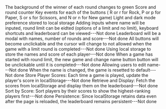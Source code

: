 The background of the winner of each round changes to green
Score and round counter
Key events for each of the buttons ( R or r for Rock, P or p for Paper, S or s for Scissors, and N or n for New game)
Light and dark mode preference stored to local storage
Adding inputs where name will be inputed, round limit can be eidted (options of a limit and no limit), keyboard shortcuts and leaderboard can be viewed---Not done
Leaderboard will be a modal with names, number of rounds and score---Not done
All buttons will become unclickable and the cursor will change to not allowed when the game with a limit round is completed---Not done
Using local storage to store the names and score of each player---Not done
When a game has started with round limit, the new game and change name button button will be unclickable until it is completed---Not done
Allowing users to edit name---Not done
When the name is changed, the game is resetted to default---Not done
Store Player Scores: Each time a game is played, update the player's score in localStorage---Not done
Retrieve and Display: Fetch the scores from localStorage and display them on the leaderboard---Not done
Sort by Score: Sort players by their scores to show the highest-ranking players first---Not done
Persistence: Since localStorage retains data even after the page is reloaded, the leaderboard remains persistent---Not done
